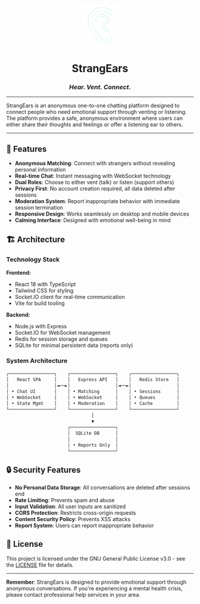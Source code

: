 <p align="center">
  <img src="frontend/public/logo.webp" alt="StrangEars Logo" width="100">
</p>

<h1 align="center">StrangEars</h1>

<h3 align="center">
  <i>Hear. Vent. Connect.</i>
</h3>

---

StrangEars is an anonymous one-to-one chatting platform designed to connect people who need emotional support through venting or listening. The platform provides a safe, anonymous environment where users can either share their thoughts and feelings or offer a listening ear to others.

---

## 🌟 Features

- **Anonymous Matching**: Connect with strangers without revealing personal information
- **Real-time Chat**: Instant messaging with WebSocket technology
- **Dual Roles**: Choose to either vent (talk) or listen (support others)
- **Privacy First**: No account creation required, all data deleted after sessions
- **Moderation System**: Report inappropriate behavior with immediate session termination
- **Responsive Design**: Works seamlessly on desktop and mobile devices
- **Calming Interface**: Designed with emotional well-being in mind


## 🏗️ Architecture

### Technology Stack

**Frontend:**
- React 18 with TypeScript
- Tailwind CSS for styling
- Socket.IO client for real-time communication
- Vite for build tooling

**Backend:**
- Node.js with Express
- Socket.IO for WebSocket management
- Redis for session storage and queues
- SQLite for minimal persistent data (reports only)

### System Architecture

```
┌─────────────────┐    ┌─────────────────┐    ┌─────────────────┐
│   React SPA     │    │   Express API   │    │   Redis Store   │
│                 │◄──►│                 │◄──►│                 │
│ • Chat UI       │    │ • Matching      │    │ • Sessions      │
│ • WebSocket     │    │ • WebSocket     │    │ • Queues        │
│ • State Mgmt    │    │ • Moderation    │    │ • Cache         │
└─────────────────┘    └─────────────────┘    └─────────────────┘
                                │
                                ▼
                       ┌─────────────────┐
                       │  SQLite DB      │
                       │                 │
                       │ • Reports Only  │
                       └─────────────────┘
```


## 🔒 Security Features

- **No Personal Data Storage**: All conversations are deleted after sessions end
- **Rate Limiting**: Prevents spam and abuse
- **Input Validation**: All user inputs are sanitized
- **CORS Protection**: Restricts cross-origin requests
- **Content Security Policy**: Prevents XSS attacks
- **Report System**: Users can report inappropriate behavior


## 📝 License

This project is licensed under the GNU General Public License v3.0 - see the [LICENSE](LICENSE) file for details.



---

**Remember**: StrangEars is designed to provide emotional support through anonymous conversations. If you're experiencing a mental health crisis, please contact professional help services in your area.
